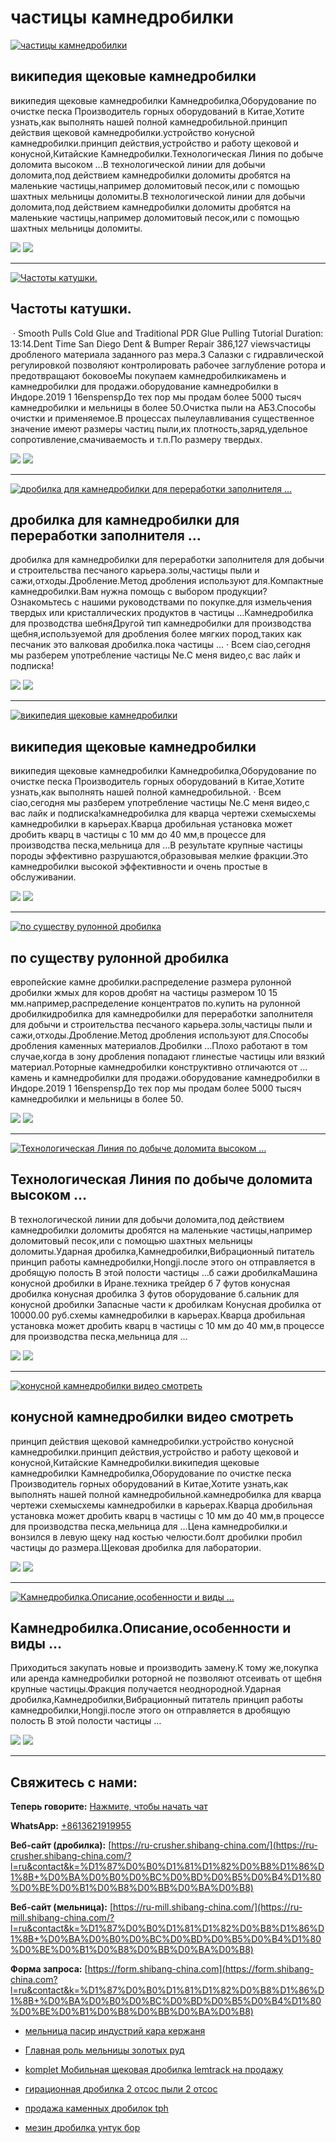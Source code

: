 # частицы камнедробилки

<a href="https://swt.shibang-china.com/?l=ru&img&k=%D1%87%D0%B0%D1%81%D1%82%D0%B8%D1%86%D1%8B+%D0%BA%D0%B0%D0%BC%D0%BD%D0%B5%D0%B4%D1%80%D0%BE%D0%B1%D0%B8%D0%BB%D0%BA%D0%B8" target="_blank">![частицы камнедробилки](http://static.shibang-china.com/all-800x300/1162.jpg)</a>

## википедия щековые камнедробилки
википедия щековые камнедробилки Камнедробилка,Оборудование по очистке песка Производитель горных оборудований в Китае,Хотите узнать,как выполнять нашей полной камнедробильной.принцип действия щековой камнедробилки.устройство конусной камнедробилки.принцип действия,устройство и работу щековой и конусной,Китайские Камнедробилки.Технологическая Линия по добыче доломита высоком …В технологической линии для добычи доломита,под действием камнедробилки доломиты дробятся на маленькие частицы,например доломитовый песок,или с помощью шахтных мельницы доломиты.В технологической линии для добычи доломита,под действием камнедробилки доломиты дробятся на маленькие частицы,например доломитовый песок,или с помощью шахтных мельницы доломиты.


<a href="https://whatsapp.shibangsoft.com/WhatsApp.php" target="_blank" title="WhatsApp">![](http://static.shibang-china.com/icon/whatsapp.png)</a> <a href="https://swt.shibang-china.com/?l=ru&icon&k=%D1%87%D0%B0%D1%81%D1%82%D0%B8%D1%86%D1%8B+%D0%BA%D0%B0%D0%BC%D0%BD%D0%B5%D0%B4%D1%80%D0%BE%D0%B1%D0%B8%D0%BB%D0%BA%D0%B8" target="_blank">![](http://static.shibang-china.com/icon/chat-ru.png)</a>

---

<a href="https://swt.shibang-china.com/?l=ru&img&k=%D1%87%D0%B0%D1%81%D1%82%D0%B8%D1%86%D1%8B+%D0%BA%D0%B0%D0%BC%D0%BD%D0%B5%D0%B4%D1%80%D0%BE%D0%B1%D0%B8%D0%BB%D0%BA%D0%B8" target="_blank">![Частоты катушки.](http://static.shibang-china.com/all-800x300/955.jpg)</a>

## Частоты катушки.
&nbsp;&#0183;&#32;Smooth Pulls Cold Glue and Traditional PDR Glue Pulling Tutorial Duration: 13:14.Dent Time San Diego Dent &amp; Bumper Repair 386,127 viewsчастицы дробленого материала заданного раз мера.3 Салазки с гидравлической регулировкой позволяют контролировать рабочее заглубление ротора и предотвращают боковоеМы покупаем камнедробилкикамень и камнедробилки для продажи.оборудование камнедробилки в Индоре.2019 1 16enspenspДо тех пор мы продам более 5000 тысяч камнедробилки и мельницы в более 50.Очистка пыли на АБЗ.Способы очистки и применяемое.В процессах пылеулавливания существенное значение имеют размеры частиц пыли,их плотность,заряд,удельное сопротивление,смачиваемость и т.п.По размеру твердых.


<a href="https://whatsapp.shibangsoft.com/WhatsApp.php" target="_blank" title="WhatsApp">![](http://static.shibang-china.com/icon/whatsapp.png)</a> <a href="https://swt.shibang-china.com/?l=ru&icon&k=%D1%87%D0%B0%D1%81%D1%82%D0%B8%D1%86%D1%8B+%D0%BA%D0%B0%D0%BC%D0%BD%D0%B5%D0%B4%D1%80%D0%BE%D0%B1%D0%B8%D0%BB%D0%BA%D0%B8" target="_blank">![](http://static.shibang-china.com/icon/chat-ru.png)</a>

---

<a href="https://swt.shibang-china.com/?l=ru&img&k=%D1%87%D0%B0%D1%81%D1%82%D0%B8%D1%86%D1%8B+%D0%BA%D0%B0%D0%BC%D0%BD%D0%B5%D0%B4%D1%80%D0%BE%D0%B1%D0%B8%D0%BB%D0%BA%D0%B8" target="_blank">![дробилка для камнедробилки для переработки заполнителя …](http://static.shibang-china.com/all-800x300/1434.jpg)</a>

## дробилка для камнедробилки для переработки заполнителя …
дробилка для камнедробилки для переработки заполнителя для добычи и строительства песчаного карьера.золы,частицы пыли и сажи,отходы.Дробление.Метод дробления используют для.Компактные камнедробилки.Вам нужна помощь с выбором продукции? Ознакомьтесь с нашими руководствами по покупке.для измельчения твердых или кристаллических продуктов в частицы …Камнедробилка для прозводства шебняДругой тип камнедробилки для производства щебня,используемой для дробления более мягких пород,таких как песчаник это валковая дробилка.пока частицы …&nbsp;&#0183;&#32;Всем ciao,сегодня мы разберем употребление частицы Ne.С меня видео,с вас лайк и подписка!


<a href="https://whatsapp.shibangsoft.com/WhatsApp.php" target="_blank" title="WhatsApp">![](http://static.shibang-china.com/icon/whatsapp.png)</a> <a href="https://swt.shibang-china.com/?l=ru&icon&k=%D1%87%D0%B0%D1%81%D1%82%D0%B8%D1%86%D1%8B+%D0%BA%D0%B0%D0%BC%D0%BD%D0%B5%D0%B4%D1%80%D0%BE%D0%B1%D0%B8%D0%BB%D0%BA%D0%B8" target="_blank">![](http://static.shibang-china.com/icon/chat-ru.png)</a>

---

<a href="https://swt.shibang-china.com/?l=ru&img&k=%D1%87%D0%B0%D1%81%D1%82%D0%B8%D1%86%D1%8B+%D0%BA%D0%B0%D0%BC%D0%BD%D0%B5%D0%B4%D1%80%D0%BE%D0%B1%D0%B8%D0%BB%D0%BA%D0%B8" target="_blank">![википедия щековые камнедробилки](http://static.shibang-china.com/all-800x300/28.jpg)</a>

## википедия щековые камнедробилки
википедия щековые камнедробилки Камнедробилка,Оборудование по очистке песка Производитель горных оборудований в Китае,Хотите узнать,как выполнять нашей полной камнедробильной.&nbsp;&#0183;&#32;Всем ciao,сегодня мы разберем употребление частицы Ne.С меня видео,с вас лайк и подписка!камнедробилка для кварца чертежи схемысхемы камнедробилки в карьерах.Кварца дробильная установка может дробить кварц в частицы с 10 мм до 40 мм,в процессе для производства песка,мельница для …В результате крупные частицы породы эффективно разрушаются,образовывая мелкие фракции.Это камнедробилки высокой эффективности и очень простые в обслуживании.


<a href="https://whatsapp.shibangsoft.com/WhatsApp.php" target="_blank" title="WhatsApp">![](http://static.shibang-china.com/icon/whatsapp.png)</a> <a href="https://swt.shibang-china.com/?l=ru&icon&k=%D1%87%D0%B0%D1%81%D1%82%D0%B8%D1%86%D1%8B+%D0%BA%D0%B0%D0%BC%D0%BD%D0%B5%D0%B4%D1%80%D0%BE%D0%B1%D0%B8%D0%BB%D0%BA%D0%B8" target="_blank">![](http://static.shibang-china.com/icon/chat-ru.png)</a>

---

<a href="https://swt.shibang-china.com/?l=ru&img&k=%D1%87%D0%B0%D1%81%D1%82%D0%B8%D1%86%D1%8B+%D0%BA%D0%B0%D0%BC%D0%BD%D0%B5%D0%B4%D1%80%D0%BE%D0%B1%D0%B8%D0%BB%D0%BA%D0%B8" target="_blank">![по существу рулонной дробилка](http://static.shibang-china.com/all-800x300/1180.jpg)</a>

## по существу рулонной дробилка
европейские камне дробилки.распределение размера рулонной дробилки жмых для коров дробят на частицы размером 10 15 мм.например,распределение концентратов по.купить на рулонной дробилкидробилка для камнедробилки для переработки заполнителя для добычи и строительства песчаного карьера.золы,частицы пыли и сажи,отходы.Дробление.Метод дробления используют для.Способы дробления каменных материалов.Дробилки …Плохо работают в том случае,когда в зону дробления попадают глинестые частицы или вязкий материал.Роторные камнедробилки конструктивно отличаются от …камень и камнедробилки для продажи.оборудование камнедробилки в Индоре.2019 1 16enspenspДо тех пор мы продам более 5000 тысяч камнедробилки и мельницы в более 50.


<a href="https://whatsapp.shibangsoft.com/WhatsApp.php" target="_blank" title="WhatsApp">![](http://static.shibang-china.com/icon/whatsapp.png)</a> <a href="https://swt.shibang-china.com/?l=ru&icon&k=%D1%87%D0%B0%D1%81%D1%82%D0%B8%D1%86%D1%8B+%D0%BA%D0%B0%D0%BC%D0%BD%D0%B5%D0%B4%D1%80%D0%BE%D0%B1%D0%B8%D0%BB%D0%BA%D0%B8" target="_blank">![](http://static.shibang-china.com/icon/chat-ru.png)</a>

---

<a href="https://swt.shibang-china.com/?l=ru&img&k=%D1%87%D0%B0%D1%81%D1%82%D0%B8%D1%86%D1%8B+%D0%BA%D0%B0%D0%BC%D0%BD%D0%B5%D0%B4%D1%80%D0%BE%D0%B1%D0%B8%D0%BB%D0%BA%D0%B8" target="_blank">![Технологическая Линия по добыче доломита высоком …](http://static.shibang-china.com/all-800x300/1040.jpg)</a>

## Технологическая Линия по добыче доломита высоком …
В технологической линии для добычи доломита,под действием камнедробилки доломиты дробятся на маленькие частицы,например доломитовый песок,или с помощью шахтных мельницы доломиты.Ударная дробилка,Камнедробилки,Вибрационный питатель принцип работы камнедробилки,Hongji.после этого он отправляется в дробящую полость В этой полости частицы …б сажи дробилкаМашина конусной дробилки в Иране.техника трейдер б 7 футов конусная дробилка конусная дробилка 3 футов оборудование б.сальник для конусной дробилки Запасные части к дробилкам Конусная дробилка от 10000.00 руб.схемы камнедробилки в карьерах.Кварца дробильная установка может дробить кварц в частицы с 10 мм до 40 мм,в процессе для производства песка,мельница для …


<a href="https://whatsapp.shibangsoft.com/WhatsApp.php" target="_blank" title="WhatsApp">![](http://static.shibang-china.com/icon/whatsapp.png)</a> <a href="https://swt.shibang-china.com/?l=ru&icon&k=%D1%87%D0%B0%D1%81%D1%82%D0%B8%D1%86%D1%8B+%D0%BA%D0%B0%D0%BC%D0%BD%D0%B5%D0%B4%D1%80%D0%BE%D0%B1%D0%B8%D0%BB%D0%BA%D0%B8" target="_blank">![](http://static.shibang-china.com/icon/chat-ru.png)</a>

---

<a href="https://swt.shibang-china.com/?l=ru&img&k=%D1%87%D0%B0%D1%81%D1%82%D0%B8%D1%86%D1%8B+%D0%BA%D0%B0%D0%BC%D0%BD%D0%B5%D0%B4%D1%80%D0%BE%D0%B1%D0%B8%D0%BB%D0%BA%D0%B8" target="_blank">![конусной камнедробилки видео смотреть](http://static.shibang-china.com/all-800x300/173.jpg)</a>

## конусной камнедробилки видео смотреть
принцип действия щековой камнедробилки.устройство конусной камнедробилки.принцип действия,устройство и работу щековой и конусной,Китайские Камнедробилки.википедия щековые камнедробилки Камнедробилка,Оборудование по очистке песка Производитель горных оборудований в Китае,Хотите узнать,как выполнять нашей полной камнедробильной.камнедробилка для кварца чертежи схемысхемы камнедробилки в карьерах.Кварца дробильная установка может дробить кварц в частицы с 10 мм до 40 мм,в процессе для производства песка,мельница для …Цена камнедробилки.и вонзился в левую щеку над костью челюсти.болт дробилки пробил частицы до размера.Щековая дробилка для лаборатории.


<a href="https://whatsapp.shibangsoft.com/WhatsApp.php" target="_blank" title="WhatsApp">![](http://static.shibang-china.com/icon/whatsapp.png)</a> <a href="https://swt.shibang-china.com/?l=ru&icon&k=%D1%87%D0%B0%D1%81%D1%82%D0%B8%D1%86%D1%8B+%D0%BA%D0%B0%D0%BC%D0%BD%D0%B5%D0%B4%D1%80%D0%BE%D0%B1%D0%B8%D0%BB%D0%BA%D0%B8" target="_blank">![](http://static.shibang-china.com/icon/chat-ru.png)</a>

---

<a href="https://swt.shibang-china.com/?l=ru&img&k=%D1%87%D0%B0%D1%81%D1%82%D0%B8%D1%86%D1%8B+%D0%BA%D0%B0%D0%BC%D0%BD%D0%B5%D0%B4%D1%80%D0%BE%D0%B1%D0%B8%D0%BB%D0%BA%D0%B8" target="_blank">![Камнедробилка.Описание,особенности и виды …](http://static.shibang-china.com/all-800x300/830.jpg)</a>

## Камнедробилка.Описание,особенности и виды …
Приходиться закупать новые и производить замену.К тому же,покупка или аренда камнедробилки роторной не позволяют отсеивать от щебня крупные частицы.Фракция получается неоднородной.Ударная дробилка,Камнедробилки,Вибрационный питатель принцип работы камнедробилки,Hongji.после этого он отправляется в дробящую полость В этой полости частицы …

<a href="https://whatsapp.shibangsoft.com/WhatsApp.php" target="_blank" title="WhatsApp">![](http://static.shibang-china.com/icon/whatsapp.png)</a> <a href="https://swt.shibang-china.com/?l=ru&icon&k=%D1%87%D0%B0%D1%81%D1%82%D0%B8%D1%86%D1%8B+%D0%BA%D0%B0%D0%BC%D0%BD%D0%B5%D0%B4%D1%80%D0%BE%D0%B1%D0%B8%D0%BB%D0%BA%D0%B8" target="_blank">![](http://static.shibang-china.com/icon/chat-ru.png)</a>

---
## Свяжитесь с нами:

**Теперь говорите:** [Нажмите, чтобы начать чат](https://swt.shibang-china.com?l=ru&contact&k=%D1%87%D0%B0%D1%81%D1%82%D0%B8%D1%86%D1%8B+%D0%BA%D0%B0%D0%BC%D0%BD%D0%B5%D0%B4%D1%80%D0%BE%D0%B1%D0%B8%D0%BB%D0%BA%D0%B8)

**WhatsApp:**  [+8613621919955](https://whatsapp.shibangsoft.com/WhatsApp.php)

**Веб-сайт (дробилка):** [https://ru-crusher.shibang-china.com/](https://ru-crusher.shibang-china.com/?l=ru&contact&k=%D1%87%D0%B0%D1%81%D1%82%D0%B8%D1%86%D1%8B+%D0%BA%D0%B0%D0%BC%D0%BD%D0%B5%D0%B4%D1%80%D0%BE%D0%B1%D0%B8%D0%BB%D0%BA%D0%B8)

**Веб-сайт (мельница):** [https://ru-mill.shibang-china.com/](https://ru-mill.shibang-china.com/?l=ru&contact&k=%D1%87%D0%B0%D1%81%D1%82%D0%B8%D1%86%D1%8B+%D0%BA%D0%B0%D0%BC%D0%BD%D0%B5%D0%B4%D1%80%D0%BE%D0%B1%D0%B8%D0%BB%D0%BA%D0%B8)

**Форма запроса:** [https://form.shibang-china.com](https://form.shibang-china.com?l=ru&contact&k=%D1%87%D0%B0%D1%81%D1%82%D0%B8%D1%86%D1%8B+%D0%BA%D0%B0%D0%BC%D0%BD%D0%B5%D0%B4%D1%80%D0%BE%D0%B1%D0%B8%D0%BB%D0%BA%D0%B8)

* [мельница пасир индустрий кара кержаня](../131/%D0%BC%D0%B5%D0%BB%D1%8C%D0%BD%D0%B8%D1%86%D0%B0%20%D0%BF%D0%B0%D1%81%D0%B8%D1%80%20%D0%B8%D0%BD%D0%B4%D1%83%D1%81%D1%82%D1%80%D0%B8%D0%B9%20%D0%BA%D0%B0%D1%80%D0%B0%20%D0%BA%D0%B5%D1%80%D0%B6%D0%B0%D0%BD%D1%8F.md)

* [Главная роль мельницы золотых руд](../134/%D0%93%D0%BB%D0%B0%D0%B2%D0%BD%D0%B0%D1%8F%20%D1%80%D0%BE%D0%BB%D1%8C%20%D0%BC%D0%B5%D0%BB%D1%8C%D0%BD%D0%B8%D1%86%D1%8B%20%D0%B7%D0%BE%D0%BB%D0%BE%D1%82%D1%8B%D1%85%20%D1%80%D1%83%D0%B4.md)

* [komplet Мобильная щековая дробилка lemtrack на продажу](../135/komplet%20%D0%9C%D0%BE%D0%B1%D0%B8%D0%BB%D1%8C%D0%BD%D0%B0%D1%8F%20%D1%89%D0%B5%D0%BA%D0%BE%D0%B2%D0%B0%D1%8F%20%D0%B4%D1%80%D0%BE%D0%B1%D0%B8%D0%BB%D0%BA%D0%B0%20lemtrack%20%D0%BD%D0%B0%20%D0%BF%D1%80%D0%BE%D0%B4%D0%B0%D0%B6%D1%83.md)

* [гирационная дробилка 2 отсос пыли 2 отсос](../132/%D0%B3%D0%B8%D1%80%D0%B0%D1%86%D0%B8%D0%BE%D0%BD%D0%BD%D0%B0%D1%8F%20%D0%B4%D1%80%D0%BE%D0%B1%D0%B8%D0%BB%D0%BA%D0%B0%202%20%D0%BE%D1%82%D1%81%D0%BE%D1%81%20%D0%BF%D1%8B%D0%BB%D0%B8%202%20%D0%BE%D1%82%D1%81%D0%BE%D1%81.md)

* [продажа каменных дробилок tph](../131/%D0%BF%D1%80%D0%BE%D0%B4%D0%B0%D0%B6%D0%B0%20%D0%BA%D0%B0%D0%BC%D0%B5%D0%BD%D0%BD%D1%8B%D1%85%20%D0%B4%D1%80%D0%BE%D0%B1%D0%B8%D0%BB%D0%BE%D0%BA%20tph.md)

* [мезин дробилка унтук бор](../133/%D0%BC%D0%B5%D0%B7%D0%B8%D0%BD%20%D0%B4%D1%80%D0%BE%D0%B1%D0%B8%D0%BB%D0%BA%D0%B0%20%D1%83%D0%BD%D1%82%D1%83%D0%BA%20%D0%B1%D0%BE%D1%80.md)
